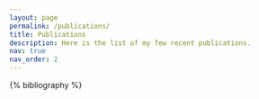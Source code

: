 ```yaml
---
layout: page
permalink: /publications/
title: Publications
description: Here is the list of my few recent publications. 
nav: true
nav_order: 2
---
```


<!-- _pages/publications.md -->
<div class="publications">
<!--<img src="/assets/img/1.jpg" alt="Publications Banner" style="width:100%; max-width:600px;"/>-->


{% bibliography %}

</div>
